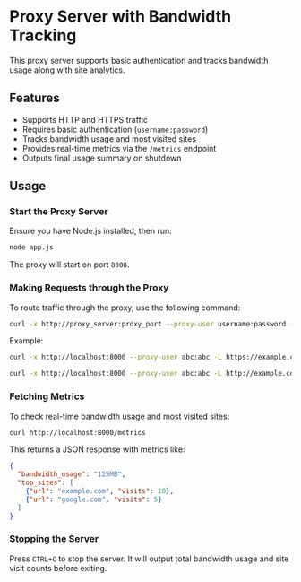 # Proxy Server with Bandwidth Tracking

This proxy server supports basic authentication and tracks bandwidth usage along with site analytics.

## Features
- Supports HTTP and HTTPS traffic
- Requires basic authentication (`username:password`)
- Tracks bandwidth usage and most visited sites
- Provides real-time metrics via the `/metrics` endpoint
- Outputs final usage summary on shutdown

## Usage

### Start the Proxy Server
Ensure you have Node.js installed, then run:
```sh
node app.js
```
The proxy will start on port `8000`.

### Making Requests through the Proxy
To route traffic through the proxy, use the following command:

```sh
curl -x http://proxy_server:proxy_port --proxy-user username:password -L <http://url>
```

Example:
```sh
curl -x http://localhost:8000 --proxy-user abc:abc -L https://example.com
```
```sh
curl -x http://localhost:8000 --proxy-user abc:abc -L http://example.com
```

### Fetching Metrics
To check real-time bandwidth usage and most visited sites:
```sh
curl http://localhost:8000/metrics
```
This returns a JSON response with metrics like:
```json
{
  "bandwidth_usage": "125MB",
  "top_sites": [
    {"url": "example.com", "visits": 10},
    {"url": "google.com", "visits": 5}
  ]
}
```

### Stopping the Server
Press `CTRL+C` to stop the server. It will output total bandwidth usage and site visit counts before exiting.

